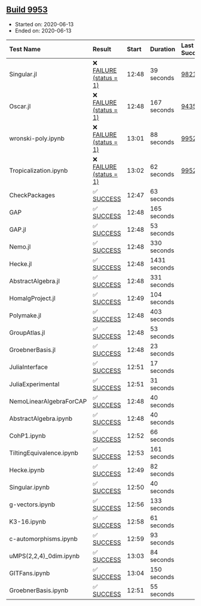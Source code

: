 ## [Build 9953](https://oscarci.mathematik.uni-kl.de/job/oscar/9953/)

* Started on: 2020-06-13
* Ended on: 2020-06-13

| Test Name    | Result | Start | Duration | Last Success | First Failure |
|:-------------|:-------|:------|:---------|:-------------|:--------------|
| Singular.jl | ❌ [FAILURE (status = 1)](https://oscarci.mathematik.uni-kl.de/job/oscar/9953/artifact/logs/build-9953/Singular.jl.log) | 12:48 | 39 seconds | [9821](https://oscarci.mathematik.uni-kl.de/job/oscar/9821/) | [9822](https://oscarci.mathematik.uni-kl.de/job/oscar/9822/) |
| Oscar.jl | ❌ [FAILURE (status = 1)](https://oscarci.mathematik.uni-kl.de/job/oscar/9953/artifact/logs/build-9953/Oscar.jl.log) | 12:48 | 167 seconds | [9435](https://oscarci.mathematik.uni-kl.de/job/oscar/9435/) | [9436](https://oscarci.mathematik.uni-kl.de/job/oscar/9436/) |
| wronski-poly.ipynb | ❌ [FAILURE (status = 1)](https://oscarci.mathematik.uni-kl.de/job/oscar/9953/artifact/logs/build-9953/wronski-poly.ipynb.log) | 13:01 | 88 seconds | [9952](https://oscarci.mathematik.uni-kl.de/job/oscar/9952/) | [9953](https://oscarci.mathematik.uni-kl.de/job/oscar/9953/) |
| Tropicalization.ipynb | ❌ [FAILURE (status = 1)](https://oscarci.mathematik.uni-kl.de/job/oscar/9953/artifact/logs/build-9953/Tropicalization.ipynb.log) | 13:02 | 62 seconds | [9952](https://oscarci.mathematik.uni-kl.de/job/oscar/9952/) | [9953](https://oscarci.mathematik.uni-kl.de/job/oscar/9953/) |
| CheckPackages | ✅ [SUCCESS](https://oscarci.mathematik.uni-kl.de/job/oscar/9953/artifact/logs/build-9953/CheckPackages.log) | 12:47 | 63 seconds |  |  |
| GAP | ✅ [SUCCESS](https://oscarci.mathematik.uni-kl.de/job/oscar/9953/artifact/logs/build-9953/GAP.log) | 12:48 | 165 seconds |  |  |
| GAP.jl | ✅ [SUCCESS](https://oscarci.mathematik.uni-kl.de/job/oscar/9953/artifact/logs/build-9953/GAP.jl.log) | 12:48 | 53 seconds |  |  |
| Nemo.jl | ✅ [SUCCESS](https://oscarci.mathematik.uni-kl.de/job/oscar/9953/artifact/logs/build-9953/Nemo.jl.log) | 12:48 | 330 seconds |  |  |
| Hecke.jl | ✅ [SUCCESS](https://oscarci.mathematik.uni-kl.de/job/oscar/9953/artifact/logs/build-9953/Hecke.jl.log) | 12:48 | 1431 seconds |  |  |
| AbstractAlgebra.jl | ✅ [SUCCESS](https://oscarci.mathematik.uni-kl.de/job/oscar/9953/artifact/logs/build-9953/AbstractAlgebra.jl.log) | 12:48 | 331 seconds |  |  |
| HomalgProject.jl | ✅ [SUCCESS](https://oscarci.mathematik.uni-kl.de/job/oscar/9953/artifact/logs/build-9953/HomalgProject.jl.log) | 12:49 | 104 seconds |  |  |
| Polymake.jl | ✅ [SUCCESS](https://oscarci.mathematik.uni-kl.de/job/oscar/9953/artifact/logs/build-9953/Polymake.jl.log) | 12:48 | 403 seconds |  |  |
| GroupAtlas.jl | ✅ [SUCCESS](https://oscarci.mathematik.uni-kl.de/job/oscar/9953/artifact/logs/build-9953/GroupAtlas.jl.log) | 12:48 | 53 seconds |  |  |
| GroebnerBasis.jl | ✅ [SUCCESS](https://oscarci.mathematik.uni-kl.de/job/oscar/9953/artifact/logs/build-9953/GroebnerBasis.jl.log) | 12:48 | 23 seconds |  |  |
| JuliaInterface | ✅ [SUCCESS](https://oscarci.mathematik.uni-kl.de/job/oscar/9953/artifact/logs/build-9953/JuliaInterface.log) | 12:51 | 17 seconds |  |  |
| JuliaExperimental | ✅ [SUCCESS](https://oscarci.mathematik.uni-kl.de/job/oscar/9953/artifact/logs/build-9953/JuliaExperimental.log) | 12:51 | 31 seconds |  |  |
| NemoLinearAlgebraForCAP | ✅ [SUCCESS](https://oscarci.mathematik.uni-kl.de/job/oscar/9953/artifact/logs/build-9953/NemoLinearAlgebraForCAP.log) | 12:48 | 40 seconds |  |  |
| AbstractAlgebra.ipynb | ✅ [SUCCESS](https://oscarci.mathematik.uni-kl.de/job/oscar/9953/artifact/logs/build-9953/AbstractAlgebra.ipynb.log) | 12:48 | 40 seconds |  |  |
| CohP1.ipynb | ✅ [SUCCESS](https://oscarci.mathematik.uni-kl.de/job/oscar/9953/artifact/logs/build-9953/CohP1.ipynb.log) | 12:52 | 66 seconds |  |  |
| TiltingEquivalence.ipynb | ✅ [SUCCESS](https://oscarci.mathematik.uni-kl.de/job/oscar/9953/artifact/logs/build-9953/TiltingEquivalence.ipynb.log) | 12:53 | 161 seconds |  |  |
| Hecke.ipynb | ✅ [SUCCESS](https://oscarci.mathematik.uni-kl.de/job/oscar/9953/artifact/logs/build-9953/Hecke.ipynb.log) | 12:49 | 82 seconds |  |  |
| Singular.ipynb | ✅ [SUCCESS](https://oscarci.mathematik.uni-kl.de/job/oscar/9953/artifact/logs/build-9953/Singular.ipynb.log) | 12:50 | 40 seconds |  |  |
| g-vectors.ipynb | ✅ [SUCCESS](https://oscarci.mathematik.uni-kl.de/job/oscar/9953/artifact/logs/build-9953/g-vectors.ipynb.log) | 12:56 | 133 seconds |  |  |
| K3-16.ipynb | ✅ [SUCCESS](https://oscarci.mathematik.uni-kl.de/job/oscar/9953/artifact/logs/build-9953/K3-16.ipynb.log) | 12:58 | 61 seconds |  |  |
| c-automorphisms.ipynb | ✅ [SUCCESS](https://oscarci.mathematik.uni-kl.de/job/oscar/9953/artifact/logs/build-9953/c-automorphisms.ipynb.log) | 12:59 | 93 seconds |  |  |
| uMPS(2,2,4)_0dim.ipynb | ✅ [SUCCESS](https://oscarci.mathematik.uni-kl.de/job/oscar/9953/artifact/logs/build-9953/uMPS-2-2-4-_0dim.ipynb.log) | 13:03 | 84 seconds |  |  |
| GITFans.ipynb | ✅ [SUCCESS](https://oscarci.mathematik.uni-kl.de/job/oscar/9953/artifact/logs/build-9953/GITFans.ipynb.log) | 13:04 | 150 seconds |  |  |
| GroebnerBasis.ipynb | ✅ [SUCCESS](https://oscarci.mathematik.uni-kl.de/job/oscar/9953/artifact/logs/build-9953/GroebnerBasis.ipynb.log) | 12:51 | 55 seconds |  |  |
